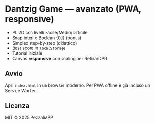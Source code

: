 # Dantzig Game — avanzato (PWA, responsive)

- PL 2D con livelli Facile/Medio/Difficile
- Snap interi e Boolean {0,1} (bonus)
- Simplex step-by-step (didattico)
- Best score in `localStorage`
- Tutorial iniziale
- Canvas **responsive** con scaling per Retina/DPR

## Avvio
Apri `index.html` in un browser moderno. Per PWA offline è già incluso un Service Worker.

## Licenza
MIT © 2025 PezzaliAPP

